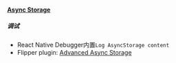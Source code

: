 #### [Async Storage](https://react-native-async-storage.github.io/async-storage/)

##### 调试

- React Native Debugger内置`Log AsyncStorage content`
- Flipper plugin: [Advanced Async Storage](https://github.com/lbaldy/flipper-plugin-async-storage-advanced)

